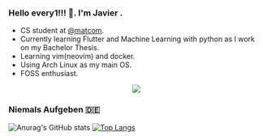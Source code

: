 ### Hello every1!!! :wave:. I'm Javier . 
  - CS student at [@matcom](https://github.com/matcom).
  - Currently learning Flutter and Machine Learning with python as I work on my Bachelor Thesis.
  - Learning vim(neovim) and docker.
  - Using Arch Linux as my main OS.
  - FOSS enthusiast.

<p align="center">
    <a href="https://skillicons.dev">
        <img src="https://skillicons.dev/icons?i=git,docker,python,c,cpp,cs,dart,flutter,bash,linux,neovim" />
    </a>
</p>

### Niemals Aufgeben :de:

![Anurag's GitHub stats](https://github-readme-stats.vercel.app/api?username=dmguezjaviersnet&show_icons=true&theme=darcula)  [![Top Langs](https://github-readme-stats.vercel.app/api/top-langs/?username=dmguezjaviersnet&layout=compact)](https://github.com/anuraghazra/github-readme-stats)
